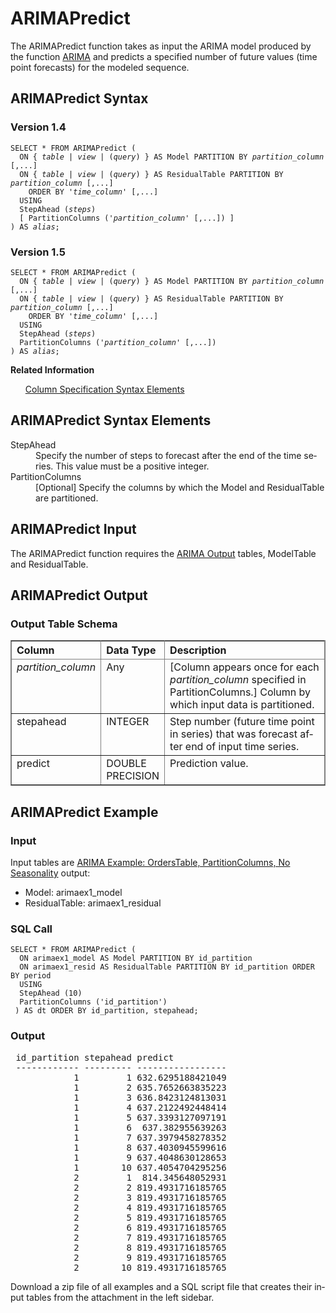 <html><head></head><body><div class="nested0" aria-labelledby="ariaid-title1" topicindex="1" topicid="cvb1506028734992" id="cvb1506028734992"><h1 class="title topictitle1" id="ariaid-title1">ARIMAPredict</h1><div class="body conbody">
<p class="p">The ARIMAPredict function takes as input the ARIMA model produced by the function <a href="lla1558463669510.md#zsj1506019075317">ARIMA</a> and predicts a specified number of future values (time point forecasts) for the modeled sequence.</p></div><div class="topic reference nested1" aria-labelledby="ariaid-title2" topicindex="2" topicid="sws1506028935032" xml:lang="en-us" lang="en-us" id="sws1506028935032">
<h2 class="title topictitle2" id="ariaid-title2">ARIMAPredict Syntax</h2><div class="body refbody"><div class="section" id="sws1506028935032__section_N1000E_N1000C_N10001">
<h3 class="title sectiontitle">Version <span>1.4</span></h3><pre class="pre codeblock" xml:space="preserve"><code>SELECT * FROM ARIMAPredict (
  <span>ON { <var class="keyword varname">table</var> | <var class="keyword varname">view</var> | (<var class="keyword varname">query</var>) }</span> AS Model PARTITION BY <var class="keyword varname">partition_column</var> [,...]
  <span>ON { <var class="keyword varname">table</var> | <var class="keyword varname">view</var> | (<var class="keyword varname">query</var>) }</span> AS ResidualTable PARTITION BY <var class="keyword varname">partition_column</var> [,...]
    ORDER BY '<var class="keyword varname">time_column</var>' [,...]
  USING
  StepAhead (<var class="keyword varname">steps</var>)
  [ PartitionColumns ('<var class="keyword varname">partition_column</var>' [,...]) ]
) AS <var class="keyword varname">alias</var>;</code></pre></div><div class="section" id="sws1506028935032__section_N1005F_N10022_N10001">
<h3 class="title sectiontitle">Version <span>1.5</span></h3><pre class="pre codeblock" xml:space="preserve"><code>SELECT * FROM ARIMAPredict (
  <span>ON { <var class="keyword varname">table</var> | <var class="keyword varname">view</var> | (<var class="keyword varname">query</var>) }</span> AS Model PARTITION BY <var class="keyword varname">partition_column</var> [,...]
  <span>ON { <var class="keyword varname">table</var> | <var class="keyword varname">view</var> | (<var class="keyword varname">query</var>) }</span> AS ResidualTable PARTITION BY <var class="keyword varname">partition_column</var> [,...]
    ORDER BY '<var class="keyword varname">time_column</var>' [,...]
  USING
  StepAhead (<var class="keyword varname">steps</var>)
  PartitionColumns ('<var class="keyword varname">partition_column</var>' [,...])
) AS <var class="keyword varname">alias</var>;</code></pre></div></div><div class="related-links"><div class="linklistheader"><p></p><b>Related Information</b></div>
<ul class="linklist linklist relinfo"><div class="linklistmember"><a href="ndv1557782188375.md">Column Specification Syntax Elements</a></div></ul></div></div><div class="topic reference nested1" aria-labelledby="ariaid-title3" topicindex="3" topicid="fss1506029000715" xml:lang="en-us" lang="en-us" id="fss1506029000715">
<h2 class="title topictitle2" id="ariaid-title3">ARIMAPredict Syntax Elements</h2><div class="body refbody"><div class="section" id="fss1506029000715__section_N10011_N1000E_N10001"><dl class="dl parml"><dt class="dt pt dlterm">StepAhead</dt><dd class="dd pd">Specify the number of steps to forecast after the end of the time series. This value must be a positive integer.</dd><dt class="dt pt dlterm">PartitionColumns</dt><dd class="dd pd"><span>[Optional] </span>Specify the columns by which the Model and ResidualTable are partitioned.</dd></dl></div></div></div><div class="topic reference nested1" aria-labelledby="ariaid-title4" topicindex="4" topicid="xzu1506029062332" xml:lang="en-us" lang="en-us" id="xzu1506029062332">
<h2 class="title topictitle2" id="ariaid-title4">ARIMAPredict Input</h2><div class="body refbody"><div class="section" id="xzu1506029062332__section_N1000E_N1000C_N10001">
<p class="p">The ARIMAPredict function requires the <a href="lla1558463669510.md#ubn1506020116571">ARIMA Output</a> tables, ModelTable and ResidualTable.</p></div></div></div><div class="topic reference nested1" aria-labelledby="ariaid-title5" topicindex="5" topicid="efi1506029135190" xml:lang="en-us" lang="en-us" id="efi1506029135190">
<h2 class="title topictitle2" id="ariaid-title5">ARIMAPredict Output</h2><div class="body refbody"><div class="section" id="efi1506029135190__section_ig2_tkm_wcb">
<h3 class="title sectiontitle">Output Table Schema</h3><div class="tablenoborder"><table cellpadding="4" cellspacing="0" summary="" id="efi1506029135190__table_N1000E_N1000C_N10001" class="table" frame="border" border="1" rules="all"><div class="caption"></div><colgroup span="1"><col style="width:28.57142857142857%" span="1"></col><col style="width:14.285714285714285%" span="1"></col><col style="width:57.14285714285714%" span="1"></col></colgroup><thead class="thead" style="text-align:left;"><tr class="row"><th class="entry nocellnorowborder" style="vertical-align:top;" id="d368109e245" rowspan="1" colspan="1">Column</th><th class="entry nocellnorowborder" style="vertical-align:top;" id="d368109e247" rowspan="1" colspan="1">Data Type</th><th class="entry cell-norowborder" style="vertical-align:top;" id="d368109e249" rowspan="1" colspan="1">Description</th></tr></thead><tbody class="tbody"><tr class="row"><td class="entry nocellnorowborder" style="vertical-align:top;" headers="d368109e245" rowspan="1" colspan="1"><var class="keyword varname">partition_column</var></td><td class="entry nocellnorowborder" style="vertical-align:top;" headers="d368109e247" rowspan="1" colspan="1">Any</td><td class="entry cell-norowborder" style="vertical-align:top;" headers="d368109e249" rowspan="1" colspan="1">[Column appears once for each <var class="keyword varname">partition_column</var> specified in PartitionColumns.] Column by which input data is partitioned.</td></tr><tr class="row"><td class="entry nocellnorowborder" style="vertical-align:top;" headers="d368109e245" rowspan="1" colspan="1">stepahead</td><td class="entry nocellnorowborder" style="vertical-align:top;" headers="d368109e247" rowspan="1" colspan="1">INTEGER</td><td class="entry cell-norowborder" style="vertical-align:top;" headers="d368109e249" rowspan="1" colspan="1">Step number (future time point in series) that was forecast after end of input time series.</td></tr><tr class="row"><td class="entry row-nocellborder" style="vertical-align:top;" headers="d368109e245" rowspan="1" colspan="1">predict</td><td class="entry row-nocellborder" style="vertical-align:top;" headers="d368109e247" rowspan="1" colspan="1">DOUBLE PRECISION</td><td class="entry cellrowborder" style="vertical-align:top;" headers="d368109e249" rowspan="1" colspan="1">Prediction value.</td></tr></tbody></table></div></div></div></div><div class="topic reference nested1" aria-labelledby="ariaid-title6" topicindex="6" topicid="ebe1510717637703" xml:lang="en-us" lang="en-us" id="ebe1510717637703">
<h2 class="title topictitle2" id="ariaid-title6">ARIMAPredict Example</h2><div class="body refbody"><div class="section" id="ebe1510717637703__section_z5d_lrx_hdb">
<h3 class="title sectiontitle">Input</h3>
<p class="p">Input tables are <a href="lla1558463669510.md#btp1531511955069">ARIMA Example: OrdersTable, PartitionColumns, No Seasonality</a> output:</p>
<ul class="ul" id="ebe1510717637703__ul_fvz_35v_zdb">
<li class="li">Model: arimaex1_model</li>
<li class="li">ResidualTable: arimaex1_residual</li></ul></div><div class="section" id="ebe1510717637703__section_ph4_lrx_hdb">
<h3 class="title sectiontitle">SQL Call</h3><pre class="pre codeblock" xml:space="preserve"><code>SELECT * FROM ARIMAPredict (
  ON arimaex1_model AS Model PARTITION BY id_partition
  ON arimaex1_resid AS ResidualTable PARTITION BY id_partition ORDER BY period
  USING
  StepAhead (10)
  PartitionColumns ('id_partition')
 ) AS dt ORDER BY id_partition, stepahead;</code></pre></div><div class="section" id="ebe1510717637703__section_pk5_lrx_hdb">
<h3 class="title sectiontitle">Output</h3><pre class="pre screen" xml:space="preserve"> id_partition stepahead predict           
 ------------ --------- ----------------- 
            1         1 632.6295188421049
            1         2 635.7652663835223
            1         3 636.8423124813031
            1         4 637.2122492448414
            1         5 637.3393127097191
            1         6  637.382955639263
            1         7 637.3979458278352
            1         8 637.4030945599616
            1         9 637.4048630128653
            1        10 637.4054704295256
            2         1  814.345648052931
            2         2 819.4931716185765
            2         3 819.4931716185765
            2         4 819.4931716185765
            2         5 819.4931716185765
            2         6 819.4931716185765
            2         7 819.4931716185765
            2         8 819.4931716185765
            2         9 819.4931716185765
            2        10 819.4931716185765</pre>
<p class="p">Download a zip file of all examples and a SQL script file that creates their input tables from the attachment in the left sidebar.</p></div></div></div></div></body></html>
